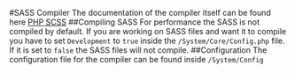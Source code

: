 #SASS Compiler
The documentation of the compiler itself can be found here [PHP SCSS](http://leafo.net/scssphp/)
##Compiling SASS
For performance the SASS is not compiled by default. If you are working on SASS files and want it to compile you have to set `Development` to `true` inside the `/System/Core/Config.php` file. If it is set to `false` the SASS files will not compile.
##Configuration
The configuration file for the compiler can be found inside `/System/Config`